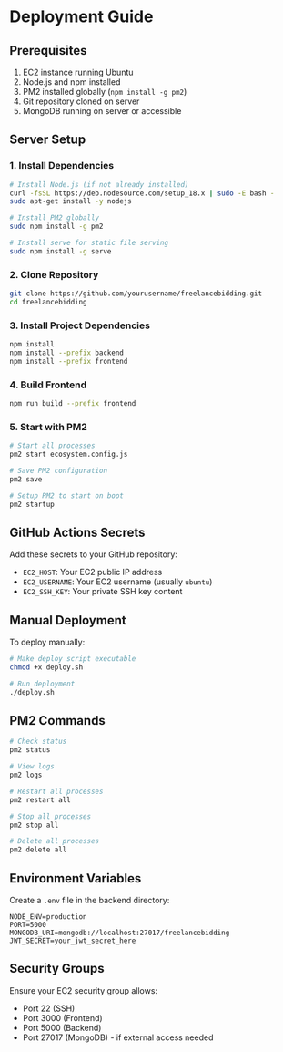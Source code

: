 # Deployment Guide

## Prerequisites

1. EC2 instance running Ubuntu
2. Node.js and npm installed
3. PM2 installed globally (`npm install -g pm2`)
4. Git repository cloned on server
5. MongoDB running on server or accessible

## Server Setup

### 1. Install Dependencies

```bash
# Install Node.js (if not already installed)
curl -fsSL https://deb.nodesource.com/setup_18.x | sudo -E bash -
sudo apt-get install -y nodejs

# Install PM2 globally
sudo npm install -g pm2

# Install serve for static file serving
sudo npm install -g serve
```

### 2. Clone Repository

```bash
git clone https://github.com/yourusername/freelancebidding.git
cd freelancebidding
```

### 3. Install Project Dependencies

```bash
npm install
npm install --prefix backend
npm install --prefix frontend
```

### 4. Build Frontend

```bash
npm run build --prefix frontend
```

### 5. Start with PM2

```bash
# Start all processes
pm2 start ecosystem.config.js

# Save PM2 configuration
pm2 save

# Setup PM2 to start on boot
pm2 startup
```

## GitHub Actions Secrets

Add these secrets to your GitHub repository:

- `EC2_HOST`: Your EC2 public IP address
- `EC2_USERNAME`: Your EC2 username (usually `ubuntu`)
- `EC2_SSH_KEY`: Your private SSH key content

## Manual Deployment

To deploy manually:

```bash
# Make deploy script executable
chmod +x deploy.sh

# Run deployment
./deploy.sh
```

## PM2 Commands

```bash
# Check status
pm2 status

# View logs
pm2 logs

# Restart all processes
pm2 restart all

# Stop all processes
pm2 stop all

# Delete all processes
pm2 delete all
```

## Environment Variables

Create a `.env` file in the backend directory:

```
NODE_ENV=production
PORT=5000
MONGODB_URI=mongodb://localhost:27017/freelancebidding
JWT_SECRET=your_jwt_secret_here
```

## Security Groups

Ensure your EC2 security group allows:
- Port 22 (SSH)
- Port 3000 (Frontend)
- Port 5000 (Backend)
- Port 27017 (MongoDB) - if external access needed
